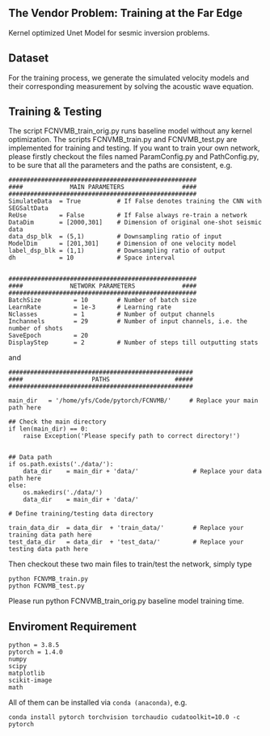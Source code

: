 ## The Vendor Problem: Training at the Far Edge
Kernel optimized Unet Model for sesmic inversion problems.

## Dataset

For the training process, we generate the simulated velocity models and their corresponding measurement by solving the acoustic wave equation.

## Training & Testing
The script FCNVMB_train_orig.py runs  baseline model without any kernel optimization.
The scripts FCNVMB_train.py and FCNVMB_test.py are implemented for training and testing. If you want to train your own network, please firstly checkout the files named ParamConfig.py and PathConfig.py, to be sure that all the parameters and the paths are consistent, e.g.
```
####################################################
####             MAIN PARAMETERS                ####
####################################################
SimulateData  = True          # If False denotes training the CNN with SEGSaltData
ReUse         = False         # If False always re-train a network 
DataDim       = [2000,301]    # Dimension of original one-shot seismic data
data_dsp_blk  = (5,1)         # Downsampling ratio of input
ModelDim      = [201,301]     # Dimension of one velocity model
label_dsp_blk = (1,1)         # Downsampling ratio of output
dh            = 10            # Space interval 


####################################################
####             NETWORK PARAMETERS             ####
####################################################   
BatchSize         = 10        # Number of batch size
LearnRate         = 1e-3      # Learning rate
Nclasses          = 1         # Number of output channels
Inchannels        = 29        # Number of input channels, i.e. the number of shots
SaveEpoch         = 20        
DisplayStep       = 2         # Number of steps till outputting stats
```
and
```
###################################################
####                   PATHS                  #####
###################################################
 
main_dir   = '/home/yfs/Code/pytorch/FCNVMB/'     # Replace your main path here

## Check the main directory
if len(main_dir) == 0:
    raise Exception('Please specify path to correct directory!')
    
    
## Data path
if os.path.exists('./data/'):
    data_dir    = main_dir + 'data/'               # Replace your data path here
else:
    os.makedirs('./data/')
    data_dir    = main_dir + 'data/'
    
# Define training/testing data directory

train_data_dir  = data_dir  + 'train_data/'        # Replace your training data path here
test_data_dir   = data_dir  + 'test_data/'         # Replace your testing data path here

```

Then checkout these two main files to train/test the network, simply type
```
python FCNVMB_train.py
python FCNVMB_test.py
```
Please run python FCNVMB_train_orig.py baseline model training time.

## Enviroment Requirement

```
python = 3.8.5
pytorch = 1.4.0
numpy
scipy
matplotlib
scikit-image
math
```
All of them can be installed via ```conda (anaconda)```, e.g.
```
conda install pytorch torchvision torchaudio cudatoolkit=10.0 -c pytorch
```

